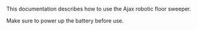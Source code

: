 This documentation describes how to use the Ajax robotic floor sweeper.

Make sure to power up the battery before use.